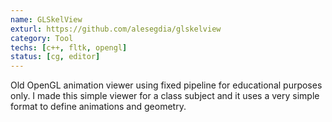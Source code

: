 ```yaml
---
name: GLSkelView
exturl: https://github.com/alesegdia/glskelview
category: Tool
techs: [c++, fltk, opengl]
status: [cg, editor] 
---
```

Old OpenGL animation viewer using fixed pipeline for educational purposes only. I made this simple
viewer for a class subject and it uses a very simple format to define animations and geometry.
